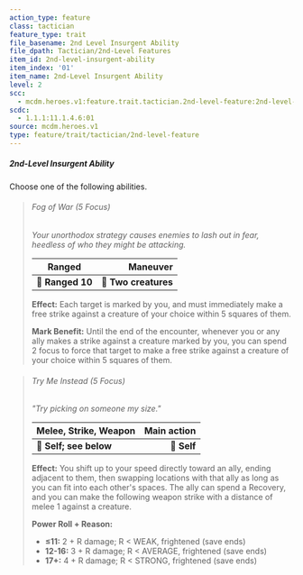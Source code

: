 ```yaml
---
action_type: feature
class: tactician
feature_type: trait
file_basename: 2nd Level Insurgent Ability
file_dpath: Tactician/2nd-Level Features
item_id: 2nd-level-insurgent-ability
item_index: '01'
item_name: 2nd-Level Insurgent Ability
level: 2
scc:
  - mcdm.heroes.v1:feature.trait.tactician.2nd-level-feature:2nd-level-insurgent-ability
scdc:
  - 1.1.1:11.1.4.6:01
source: mcdm.heroes.v1
type: feature/trait/tactician/2nd-level-feature
---
```


##### 2nd-Level Insurgent Ability

Choose one of the following abilities.

<!-- -->
> ###### Fog of War (5 Focus)
>
> *Your unorthodox strategy causes enemies to lash out in fear, heedless of who they might be attacking.*
>
> | **Ranged**       |         **Maneuver** |
> | ---------------- | -------------------: |
> | **📏 Ranged 10** | **🎯 Two creatures** |
>
> **Effect:** Each target is marked by you, and must immediately make a free strike against a creature of your choice within 5 squares of them.
>
> **Mark Benefit:** Until the end of the encounter, whenever you or any ally makes a strike against a creature marked by you, you can spend 2 focus to force that target to make a free strike against a creature of your choice within 5 squares of them.

<!-- -->
> ###### Try Me Instead (5 Focus)
>
> *"Try picking on someone my size."*
>
> | **Melee, Strike, Weapon** | **Main action** |
> | ------------------------- | --------------: |
> | **📏 Self; see below**    |     **🎯 Self** |
>
> **Effect:** You shift up to your speed directly toward an ally, ending adjacent to them, then swapping locations with that ally as long as you can fit into each other's spaces. The ally can spend a Recovery, and you can make the following weapon strike with a distance of melee 1 against a creature.
>
> **Power Roll + Reason:**
>
> - **≤11:** 2 + R damage; R < WEAK, frightened (save ends)
> - **12-16:** 3 + R damage; R < AVERAGE, frightened (save ends)
> - **17+:** 4 + R damage; R < STRONG, frightened (save ends)
